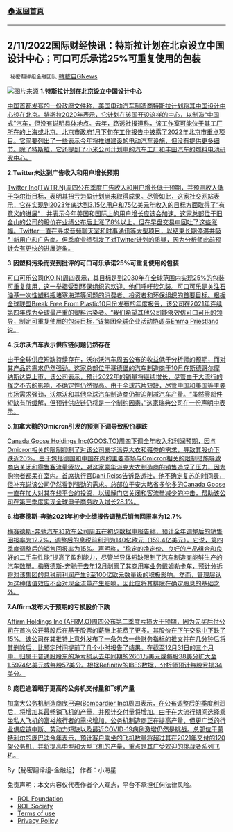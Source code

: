 ###  [:house:返回首頁](https://github.com/ourhimalayas/txt)
---


## 2/11/2022国际财经快讯：特斯拉计划在北京设立中国设计中心；可口可乐承诺25%可重复使用的包装
` 秘密翻译组金融团队` [轉載自GNews](https://gnews.org/zh-hans/1990260/)

![](https://assets.gnews.org/wp-content/uploads/2022/02/图片1-38.png)[图片来源](https://www.reuters.com/)
**1.特斯拉计划在北京设立中国设计中心**

[中国首都发布的一份政府文件称，美国电动汽车制造商特斯拉计划将其中国设计中心设在北京。特斯拉2020年表示，它计划在该国开设这样的中心，以制造“中国式”汽车，但没有说明具体地点。去年，路透社报道称，该工作室可能位于其工厂所在的上海或北京。北京市政府1月下旬在工作报告中披露了2022年北京市重点项目。它简要列出了一些表示今年将推进建设的电动汽车设施，但没有提供更多细节。除了特斯拉，它还提到了小米公司计划中的汽车工厂和丰田汽车的燃料电池研究中心。](https://www.oann.com/tesla-plans-to-locate-china-design-centre-in-beijing-city-govt-says/)

**2.Twitter未达到广告收入和用户增长预期**

[Twitter Inc(TWTR.N)周四公布季度广告收入和用户增长低于预期，并预测收入低于华尔街目标，表明其扭亏为盈计划尚未取得成果。尽管如此，这家社交网站表示，它在实现到2023年底达到3.15亿用户和75亿美元年收入的目标方面取得了“有意义的进展”，并表示今年美国和国际上的用户增长应该会加速。这家总部位于旧金山的公司的股价在业绩公布后上涨了8%以上，但在早盘交易中回吐了这些涨幅。Twitter一直在寻求音频聊天室和时事通讯等大型项目，以结束长期停滞并吸引新用户和广告商。但季度业绩引发了对Twitter计划的质疑，因为分析师此前预计会有更快的进展迹象。](https://www.reuters.com/technology/twitter-misses-ad-revenue-user-growth-estimates-revenue-forecast-light-2022-02-10/)

**3.因塑料污染而受到批评的可口可乐承诺25%可重复使用的包装**

[可口可乐公司(KO.N)周四表示，其目标是到2030年在全球范围内实现25%的包装可重复使用，这一举措受到环保组织的欢迎，他们呼吁软包装。可口可乐是关注石油基一次性塑料瓶堵塞海洋等问题的消费者、投资者和环保组织的首要目标。根据全球联盟Break Free From Plastic10月份发布的年度报告，该公司在2021年连续第四年成为全球最严重的塑料污染者。“我们希望其他公司能够效仿可口可乐的领导，制定可重复使用的包装目标，”该集团全球企业活动协调员Emma Priestland说。](https://www.reuters.com/business/sustainable-business/coca-cola-criticized-plastic-pollution-pledges-25-reusable-packaging-2022-02-10/)

**4.沃尔沃汽车表示供应链问题仍然存在**

[由于全球供应短缺持续存在，沃尔沃汽车周五公布的收益低于分析师的预期，而对其产品的需求仍然强劲。这家总部位于哥德堡的汽车制造商于10月在斯德哥尔摩纳斯达克上市，该公司表示，预计2022年的销量将继续增长，尽管由于大流行的挥之不去的影响，不确定性仍然很高。由于全球芯片短缺，尽管中国和美国等主要市场需求强劲，沃尔沃和其他全球汽车制造商仍被迫削减汽车产量。“虽然零部件短缺有所缓解，但预计供应链仍将是一个制约因素，”这家瑞典公司在一份声明中表示。](https://www.oann.com/volvo-cars-says-supply-chain-woes-remain-as-profit-lags-forecasts/)

**5.加拿大鹅的Omicron引发的预测下调导致股价暴跌**

[Canada Goose Holdings Inc(GOOS.TO)周四下调全年收入和利润预期，因与Omicron相关的限制抑制了对该公司豪华派克大衣和鞋类的需求，导致其股价下跌近20%。由于包括德国和中国在内的主要市场与Omicron相关的限制措施导致商店关闭和零售客流量疲软，对这家豪华派克大衣制造商的销售造成了压力，因为购物者都呆在室内。首席执行官Dani Reiss告诉路透社，他不确定复苏的时间表，但补充说该公司仍然看到强劲的需求。总部位于安大略省多伦多的Canada Goose一直在加大对其在线平台的投资，以缓解门店关闭和客流量减少的冲击，帮助该公司在第三季度实现全球电子商务收入增长28.1%。](https://www.reuters.com/business/retail-consumer/canada-goose-cuts-annual-forecast-hurt-by-omicron-related-curbs-2022-02-10/)

**6.梅赛德斯-奔驰2021年初步业绩报告调整后销售回报率为12.7%**

[梅赛德斯-奔驰汽车和货车公司周五在初步数据中报告称，预计全年调整后的销售回报率为12.7%，调整后的息税前利润为140亿欧元（159.4亿美元）。它说，第四季度调整后的销售回报率为15%。声明称，“稳定的净定价、良好的产品组合和良好的二手车性能”提高了盈利能力，尽管半导体短缺限制了汽车制造商能够生产的汽车数量。梅赛德斯-奔驰于去年12月剥离了其商用车业务戴姆勒卡车，预计分拆将对该集团的息税前利润产生9至100亿欧元数量级的积极影响。然而，管理层认为这种估值效应不会对现金流量产生影响，因此应将其排除在确定股息的基础之外。](https://www.oann.com/mercedes-benz-reports-12-7-adjusted-sales-return-in-preliminary-2021-results/)

**7.Affirm发布大于预期的亏损股价下跌**

[Affirm Holdings Inc (AFRM.O)周四公布第二季度亏损大于预期，因为先买后付公司在首次公开募股后在基于股票的薪酬上花费了更多。其股价在下午交易中下跌了15%。该公司在其推特上意外发布了一条包含一些财务指标的推文并在几分钟后将其删除后，比预定时间提前了几个小时报告了结果。在截至12月31日的三个月中，归属于普通股股东的净亏损从去年同期的2661万美元或每股38美分扩大至1.5974亿美元或每股57美分。根据Refinitiv的IBES数据，分析师预计每股亏损34美分。](https://www.reuters.com/business/finance/affirm-posts-larger-loss-second-quarter-shares-sink-2022-02-10/)

**8.庞巴迪着眼于更高的公务机交付量和飞机产量**

[加拿大公务机制造商庞巴迪(Bombardier Inc)周四表示，在公布调整后的季度利润后，将增加其最畅销飞机的产量，并预计交付量将增加。由于在大流行期间选择乘坐私人飞机的富裕旅行者的需求增加，公务机制造商正在提高产量，但更广泛的行业供应链中断、劳动力短缺以及最近COVID-19病例激增仍然是挑战。总部位于蒙特利尔的庞巴迪今年表示，预计客户乘坐的飞机数量将超过其在2021年交付的120架公务机，并将提高中型和大型飞机的产量，重点是其广受欢迎的挑战者系列飞机。](https://www.reuters.com/business/aerospace-defense/bombardier-reports-q4-adjusted-profit-higher-aircraft-margins-2022-02-10/)

By【秘密翻译组-金融组】
作者：小海星

 

免责声明：本文内容仅代表作者个人观点，平台不承担任何法律风险。

- [ROL Foundation](https://rolfoundation.org/)
- [ROL Society](https://rolsociety.org/)
- [Terms of use](https://gnews.org/terms-of-use-3/)
- [Privacy Policy](https://gnews.org/privacy-policy/)
